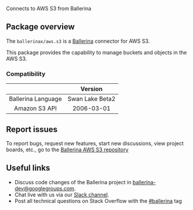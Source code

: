 Connects to AWS S3 from Ballerina

## Package overview

The `ballerinax/aws.s3` is a [Ballerina](https://ballerina.io/) connector for AWS S3.

This package provides the capability to manage buckets and objects in the AWS S3.

### Compatibility
|                    |    Version          |  
|:------------------:|:-------------------:|
| Ballerina Language |   Swan Lake Beta2   |
| Amazon S3 API      |   2006-03-01        |

## Report issues
To report bugs, request new features, start new discussions, view project boards, etc., go to the [Ballerina AWS S3 repository](https://github.com/ballerina-platform/module-ballerinax-aws.s3)

## Useful links
- Discuss code changes of the Ballerina project in [ballerina-dev@googlegroups.com](mailto:ballerina-dev@googlegroups.com).
- Chat live with us via our [Slack channel](https://ballerina.io/community/slack/).
- Post all technical questions on Stack Overflow with the [#ballerina](https://stackoverflow.com/questions/tagged/ballerina) tag
